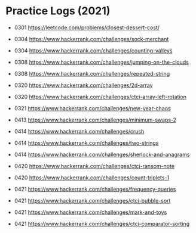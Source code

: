 # Practice Logs (2021)

- 0301 https://leetcode.com/problems/closest-dessert-cost/
- 0304 https://www.hackerrank.com/challenges/sock-merchant
- 0304 https://www.hackerrank.com/challenges/counting-valleys
- 0308 https://www.hackerrank.com/challenges/jumping-on-the-clouds
- 0308 https://www.hackerrank.com/challenges/repeated-string
- 0320 https://www.hackerrank.com/challenges/2d-array
- 0320 https://www.hackerrank.com/challenges/ctci-array-left-rotation
- 0321 https://www.hackerrank.com/challenges/new-year-chaos
- 0413 https://www.hackerrank.com/challenges/minimum-swaps-2
- 0414 https://www.hackerrank.com/challenges/crush


- 0414 https://www.hackerrank.com/challenges/two-strings
- 0414 https://www.hackerrank.com/challenges/sherlock-and-anagrams
- 0420 https://www.hackerrank.com/challenges/ctci-ransom-note
- 0420 https://www.hackerrank.com/challenges/count-triplets-1
- 0421 https://www.hackerrank.com/challenges/frequency-queries
- 0421 https://www.hackerrank.com/challenges/ctci-bubble-sort
- 0421 https://www.hackerrank.com/challenges/mark-and-toys
- 0421 https://www.hackerrank.com/challenges/ctci-comparator-sorting